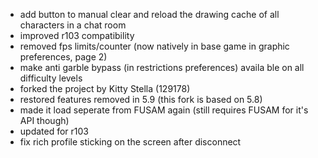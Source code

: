 - add button to manual clear and reload the drawing cache of all characters in a chat room
- improved r103 compatibility
- removed fps limits/counter (now natively in base game in graphic preferences, page 2)
- make anti garble bypass (in restrictions preferences) availa ble on all difficulty levels
- forked the project by Kitty Stella (129178)
- restored features removed in 5.9 (this fork is based on 5.8)
- made it load seperate from FUSAM again (still requires FUSAM for it's API though)
- updated for r103
- fix rich profile sticking on the screen after disconnect